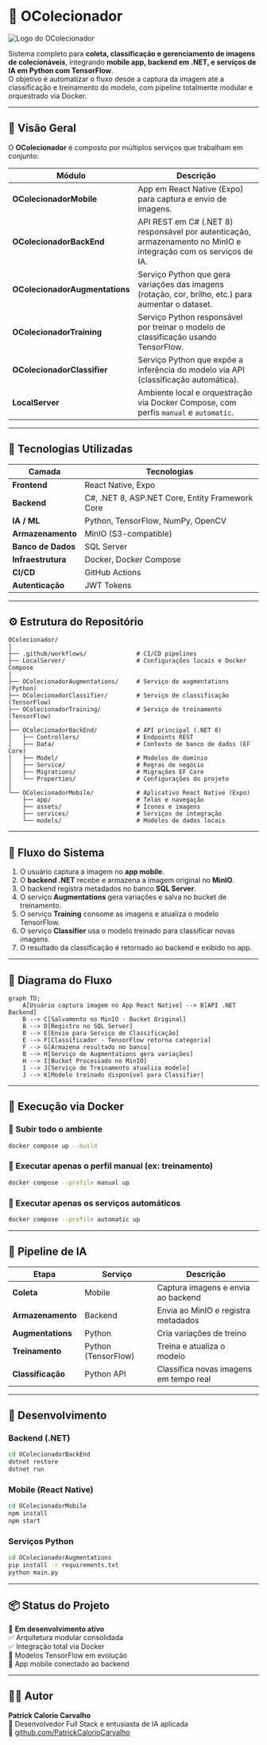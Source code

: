 # 🧠 OColecionador  
![Logo do OColecionador](logo.png)

Sistema completo para **coleta, classificação e gerenciamento de imagens de colecionáveis**, integrando **mobile app, backend em .NET, e serviços de IA em Python com TensorFlow**.  
O objetivo é automatizar o fluxo desde a captura da imagem até a classificação e treinamento do modelo, com pipeline totalmente modular e orquestrado via Docker.

---

## 🚀 Visão Geral

O **OColecionador** é composto por múltiplos serviços que trabalham em conjunto:

| Módulo | Descrição |
|--------|------------|
| **OColecionadorMobile** | App em React Native (Expo) para captura e envio de imagens. |
| **OColecionadorBackEnd** | API REST em C# (.NET 8) responsável por autenticação, armazenamento no MinIO e integração com os serviços de IA. |
| **OColecionadorAugmentations** | Serviço Python que gera variações das imagens (rotação, cor, brilho, etc.) para aumentar o dataset. |
| **OColecionadorTraining** | Serviço Python responsável por treinar o modelo de classificação usando TensorFlow. |
| **OColecionadorClassifier** | Serviço Python que expõe a inferência do modelo via API (classificação automática). |
| **LocalServer** | Ambiente local e orquestração via Docker Compose, com perfis `manual` e `automatic`. |

---

## 🧩 Tecnologias Utilizadas

| Camada | Tecnologias |
|--------|--------------|
| **Frontend** | React Native, Expo |
| **Backend** | C#, .NET 8, ASP.NET Core, Entity Framework Core |
| **IA / ML** | Python, TensorFlow, NumPy, OpenCV |
| **Armazenamento** | MinIO (S3-compatible) |
| **Banco de Dados** | SQL Server |
| **Infraestrutura** | Docker, Docker Compose |
| **CI/CD** | GitHub Actions |
| **Autenticação** | JWT Tokens |

---

## ⚙️ Estrutura do Repositório

```
OColecionador/
│
├── .github/workflows/              # CI/CD pipelines
├── LocalServer/                    # Configurações locais e Docker Compose
│
├── OColecionadorAugmentations/     # Serviço de augmentations (Python)
├── OColecionadorClassifier/        # Serviço de classificação (TensorFlow)
├── OColecionadorTraining/          # Serviço de treinamento (TensorFlow)
│
├── OColecionadorBackEnd/           # API principal (.NET 8)
│   ├── Controllers/                # Endpoints REST
│   ├── Data/                       # Contexto de banco de dados (EF Core)
│   ├── Model/                      # Modelos de domínio
│   ├── Service/                    # Regras de negócio
│   ├── Migrations/                 # Migrações EF Core
│   └── Properties/                 # Configurações do projeto
│
└── OColecionadorMobile/            # Aplicativo React Native (Expo)
    ├── app/                        # Telas e navegação
    ├── assets/                     # Ícones e imagens
    ├── services/                   # Serviços de integração 
    └── models/                     # Modelos de dados locais
```

---

## 🔄 Fluxo do Sistema

1. O usuário captura a imagem no **app mobile**.  
2. O **backend .NET** recebe e armazena a imagem original no **MinIO**.  
3. O backend registra metadados no banco **SQL Server**.  
4. O serviço **Augmentations** gera variações e salva no bucket de treinamento.  
5. O serviço **Training** consome as imagens e atualiza o modelo TensorFlow.  
6. O serviço **Classifier** usa o modelo treinado para classificar novas imagens.  
7. O resultado da classificação é retornado ao backend e exibido no app.

---

## 🧭 Diagrama do Fluxo

```mermaid
graph TD;
    A[Usuário captura imagem no App React Native] --> B[API .NET Backend]
    B --> C[Salvamento no MinIO - Bucket Original]
    B --> D[Registro no SQL Server]
    B --> E[Envio para Serviço de Classificação]
    E --> F[Classificador - TensorFlow retorna categoria]
    F --> G[Armazena resultado no banco]
    B --> H[Serviço de Augmentations gera variações]
    H --> I[Bucket Processado no MinIO]
    I --> J[Serviço de Treinamento atualiza modelo]
    J --> K[Modelo treinado disponível para Classifier]
```

---

## 🐳 Execução via Docker

### 🔹 Subir todo o ambiente
```bash
docker compose up --build
```

### 🔹 Executar apenas o perfil manual (ex: treinamento)
```bash
docker compose --profile manual up
```

### 🔹 Executar apenas os serviços automáticos
```bash
docker compose --profile automatic up
```

---

## 🧠 Pipeline de IA

| Etapa | Serviço | Descrição |
|-------|----------|-----------|
| **Coleta** | Mobile | Captura imagens e envia ao backend |
| **Armazenamento** | Backend | Envia ao MinIO e registra metadados |
| **Augmentations** | Python | Cria variações de treino |
| **Treinamento** | Python (TensorFlow) | Treina e atualiza o modelo |
| **Classificação** | Python API | Classifica novas imagens em tempo real |

---

## 🧰 Desenvolvimento

### Backend (.NET)
```bash
cd OColecionadorBackEnd
dotnet restore
dotnet run
```

### Mobile (React Native)
```bash
cd OColecionadorMobile
npm install
npm start
```

### Serviços Python
```bash
cd OColecionadorAugmentations
pip install -r requirements.txt
python main.py
```

---

## 📦 Status do Projeto

🚧 **Em desenvolvimento ativo**  
✅ Arquitetura modular consolidada  
✅ Integração total via Docker  
🧠 Modelos TensorFlow em evolução  
📱 App mobile conectado ao backend  

---

## 👨‍💻 Autor

**Patrick Calorio Carvalho**  
📍 Desenvolvedor Full Stack e entusiasta de IA aplicada  
🔗 [github.com/PatrickCalorioCarvalho](https://github.com/PatrickCalorioCarvalho)

